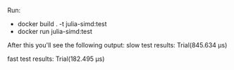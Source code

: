 Run:
- docker build . -t julia-simd:test
- docker run julia-simd:test

After this you'll see the following output:
slow test results: Trial(845.634 μs)

fast test results: Trial(182.495 μs)
